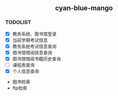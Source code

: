 <h2 align="center"> cyan-blue-mango </h2>


### TODOLIST

- [x] 教务系统、图书馆登录
- [x] 当前学期考试信息
- [x] 教务系统考试信息查询
- [x] 图书馆借阅信息查询
- [x] 图书馆借阅书籍历史查询
- [ ] 课程表查询
- [x] 个人信息查询
- 图书检索
- ftp检索